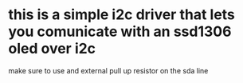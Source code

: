 # this is a simple i2c driver that lets you comunicate with an ssd1306 oled over i2c
make sure to use and external pull up resistor on the sda line
